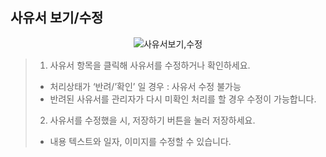 ## 사유서 보기/수정

<p align = "center">
<img  alt="사유서보기,수정" src="https://github.com/user-attachments/assets/70d75d6c-3ef5-457d-88b3-95a623dbcfab" />
<p/>

>1. 사유서 항목을 클릭해 사유서를 수정하거나 확인하세요.
> * 처리상태가 ‘반려/’확인’ 일 경우 : 사유서 수정 불가능
> * 반려된 사유서를 관리자가 다시 미확인 처리를 할 경우 수정이 가능합니다.
>2. 사유서를 수정했을 시, 저장하기 버튼을 눌러 저장하세요.
> * 내용 텍스트와 일자, 이미지를 수정할 수 있습니다.
